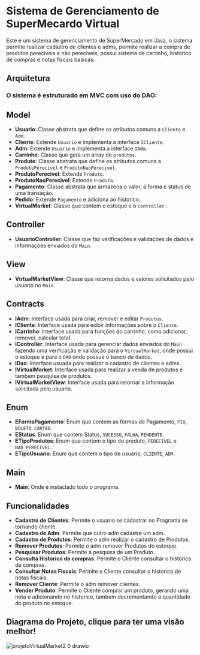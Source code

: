# Sistema de Gerenciamento de SuperMecardo Virtual

Este é um sistema de gerenciamento de SuperMercado em Java, o sistema permite realizar cadastro de clientes e adms, permite realizar a compra de produtos pereciveis e não pereciveis, possui sistema de carrinho, historico de compras e notas fiscais basicas.

## Arquitetura

### O sistema é estruturado em MVC com uso do DAO:

## Model

- **Usuario**: Classe abstrata que define os atributos comuns a `Cliente` e `Adm`.
- **Cliente**: Extende `Usuario` e implementa a interface `ICliente`.
- **Adm**: Extende `Usuario` e implementa a interface `IAdm`.
- **Carrinho**: Classe que gera um array de `produtos`.
- **Produto**: Classe abstrata que define os atributos comuns a `ProdutoPerecivel` e `ProdutoNaoPerecivel`.
- **ProdutoPerecivel**: Extende `Produto`.
- **ProdutoNaoPerecivel**: Extende `Produto`.
- **Pagamento**: Classe abstrata que armazena o valor, a forma e status de uma transação.
- **Pedido**: Extende `Pagamento` e adiciona ao historico.
- **VirtualMarket**: Classe que contem o estoque e o `controller`.

## Controller

- **UsuarioController**: Classe que faz verificações e validações de dados e informações enviados do `Main`.

## View

- **VirtualMarketView**: Classe que retorna dados e valores solicitados pelo usuario no `Main`.

## Contracts

- **IAdm**: Interface usada para criar, remover e editar `Produtos`.
- **ICliente**: Interface usada para exibir informações sobre o `Cliente`.
- **ICarrinho**: Interface usada para funções do carrinho, como adicionar, remover, calcular total.
- **IController**: Interface usada para gerenciar dados enviados  do `Main` fazendo uma verificação e validação para o `VirtualMarket`, onde possui o estoque e para o `DAO` onde possue o banco de dados.
- **IDao**: Interface usuada para realizar o cadastro de clientes e adms.
- **IVirtualMarket**: Interface usada para realizar a venda de produtos e tambem pesquisa de produtos.
- **IVirtualMarketView**: Interface usada para retornar a informação solicitada pelo usuario.

## Enum

- **EFormaPagamento**: Enum que contem as formas de Pagamento, `PIX`, `BOLETO`, `CARTAO`.
- **EStatus**: Enum que contem Status, `SUCESSO`, `FALHA`, `PENDENTE`.
- **ETipoProdutos**: Enum que contem o tipo do produto, `PERECIVEL` e `NAO_PERECIVEL`.
- **ETipoUsuario**: Enum que contem o tipo de usuario, `CLIENTE`, `ADM`.

## Main

- **Main**: Onde é instaciado todo o programa.

## Funcionalidades

- **Cadastro de Clientes**: Permite o usuario se cadastrar no Programa se tornando cliente.
- **Cadastro de Adm**: Permite que outro adm cadastre um adm.
- **Cadastro de Produtos**: Permite o adm realizar o cadastro de Produtos.
- **Remover Produtos**: Permite o adm remover Produtos do estoque.
- **Pesquisar Produtos**: Permite a pesquisa de um Produto.
- **Consulta Historico de compras**: Permite o Cliente consultar o historico de compras.
- **Consultar Notas Fiscais**: Permite o Cliente consultar o historico de notas fiscais.
- **Remover Cliente**: Permite o adm remover clientes.
- **Vender Produto**: Permite o Cliente comprar um produto, gerando uma nota e adicionando no historico, tambem decrementando a quantidade do produto no estoque.

## Diagrama do Projeto, clique para ter uma visão melhor!
![projetoVirtualMarket2 0 drawio](https://github.com/user-attachments/assets/b85193c8-9801-4762-917d-cac9cb991468)
